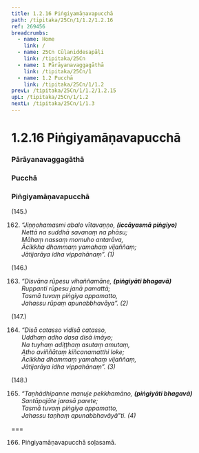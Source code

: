 ```yaml
---
title: 1.2.16 Piṅgiyamāṇavapucchā
path: /tipitaka/25Cn/1/1.2/1.2.16
ref: 269456
breadcrumbs:
  - name: Home
    link: /
  - name: 25Cn Cūḷaniddesapāḷi
    link: /tipitaka/25Cn
  - name: 1 Pārāyanavaggagāthā
    link: /tipitaka/25Cn/1
  - name: 1.2 Pucchā
    link: /tipitaka/25Cn/1/1.2
prevL: /tipitaka/25Cn/1/1.2/1.2.15
upL: /tipitaka/25Cn/1/1.2
nextL: /tipitaka/25Cn/1/1.3
---
```


# 1.2.16 Piṅgiyamāṇavapucchā

### Pārāyanavaggagāthā

### Pucchā

### Piṅgiyamāṇavapucchā

(145.)

162. _“Jiṇṇohamasmi abalo vītavaṇṇo, __(iccāyasmā piṅgiyo)___  
_Nettā na suddhā savanaṃ na phāsu;_  
_Māhaṃ nassaṃ momuho antarāva,_  
_Ācikkha dhammaṃ yamahaṃ vijaññaṃ;_  
_Jātijarāya idha vippahānaṃ”. (1)_  


(146.)

163. _“Disvāna rūpesu vihaññamāne, __(piṅgiyāti bhagavā)___  
_Ruppanti rūpesu janā pamattā;_  
_Tasmā tuvaṃ piṅgiya appamatto,_  
_Jahassu rūpaṃ apunabbhavāya”. (2)_  


(147.)

164. _“Disā catasso vidisā catasso,_  
_Uddhaṃ adho dasa disā imāyo;_  
_Na tuyhaṃ adiṭṭhaṃ asutaṃ amutaṃ,_  
_Atho aviññātaṃ kiñcanamatthi loke;_  
_Ācikkha dhammaṃ yamahaṃ vijaññaṃ,_  
_Jātijarāya idha vippahānaṃ”. (3)_  


(148.)

165. _“Taṇhādhipanne manuje pekkhamāno, __(piṅgiyāti bhagavā)___  
_Santāpajāte jarasā parete;_  
_Tasmā tuvaṃ piṅgiya appamatto,_  
_Jahassu taṇhaṃ apunabbhavāyā”ti. (4)_  


===

166. Piṅgiyamāṇavapucchā soḷasamā.




